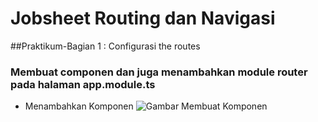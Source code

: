# Jobsheet Routing dan Navigasi 

##Praktikum-Bagian 1 : Configurasi the routes 

### Membuat componen dan juga menambahkan module router pada halaman app.module.ts 
- Menambahkan Komponen ![Gambar Membuat Komponen]()

